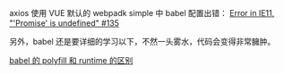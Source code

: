 axios 使用 VUE 默认的 webpadk simple 中 babel 配置出错： [Error in IE11, "'Promise' is undefined" #135](https://github.com/axios/axios/issues/135)

另外，babel 还是要详细的学习以下，不然一头雾水，代码会变得非常臃肿。

[babel 的 polyfill 和 runtime 的区别](https://segmentfault.com/q/1010000005596587)
